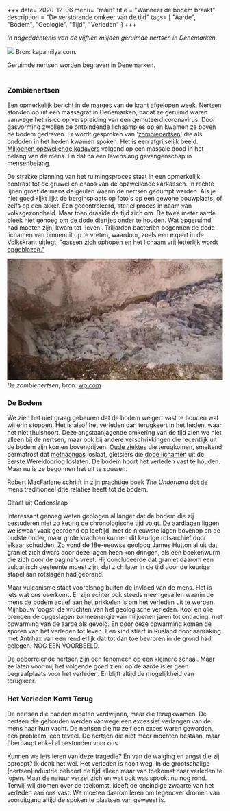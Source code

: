 +++
date= 2020-12-06
menu= "main"
title = "Wanneer de bodem braakt"
description = "De verstorende omkeer van de tijd"
tags= [
    "Aarde",
    "Bodem",
    "Geologie",
	"Tijd",
	"Verleden"
]
+++

*In nagedachtenis van de vijftien miljoen geruimde nertsen in Denemarken.*

<!--more-->

![](https://sa.kapamilya.com/absnews/abscbnnews/media/2020/tvpatrol/11/25/mink.jpg) Bron: kapamilya.com.

Geruimde nertsen worden begraven in Denemarken.
<br/><br/>

### Zombienertsen

Een opmerkelijk bericht in de [marges](https://www.nrc.nl/nieuws/2020/11/28/corona-zombie-nertsen-komen-uit-de-grond-a4021762) van de krant afgelopen week. Nertsen stonden op uit een massagraf in Denemarken, nadat ze geruimd waren vanwege het risico op verspreiding van een gemuteerd coronavirus. Door gasvorming zwollen de ontbindende lichaampjes op en kwamen ze boven de bodem gedreven. Er wordt gesproken van '[zombienertsen](https://www.volkskrant.nl/nieuws-achtergrond/zombienertsen-hoe-in-denemarken-geruimde-dieren-uit-hun-massagraf-omhoog-kwamen~bcafc6b5/?referrer=https%3A%2F%2Fduckduckgo.com%2F)' die als ondoden in het heden kwamen spoken. Het is een afgrijselijk beeld. [Miljoenen opzwellende kadavers](https://www.dr.dk/ligetil/ligetil-paa-tegnsprog/doede-corona-mink-presser-sig-op-fra-graven-en-meters-dybde-kan-ikke) volgend op een massale dood in het belang van de mens. En dat na een levenslang gevangenschap in mensenbelang.

De strakke planning van het ruimingsproces staat in een opmerkelijk contrast tot de gruwel en chaos van de opzwellende karkassen. In rechte lijnen groef de mens de geulen waarin de nertsen gedumpt werden. Als je niet goed kijkt lijkt de berginsplaats op foto's op een gewone bouwplaats, of zelfs op een akker. Een gecontroleerd, steriel proces in naam van volksgezondheid. Maar toen draaide de tijd zich om. De twee meter aarde bleek niet genoeg om de dode diertjes onder te houden. Wat opgeruimd had moeten zijn, kwam tot 'leven'. Triljarden bacteriën begonnen de dode lichamen van binnenuit op te vreten, waardoor, zoals een expert in de Volkskrant uitlegt, ["gassen zich ophopen en het lichaam vrij letterlijk wordt opgeblazen."](https://www.volkskrant.nl/nieuws-achtergrond/zombienertsen-hoe-in-denemarken-geruimde-dieren-uit-hun-massagraf-omhoog-kwamen~bcafc6b5/?referrer=https%3A%2F%2Fduckduckgo.com%2F)

![](https://github.com/Boreque/deklos/blob/master/static/images/mink.png?raw=true "Zombienertsen")
*De zombienertsen*, bron: [wp.com](https://i0.wp.com/metro.co.uk/wp-content/uploads/2020/11/PRI_173758268.jpg?quality=90&strip=all&zoom=1&resize=540%2C303&ssl=1)

### De Bodem

We zien het niet graag gebeuren dat de bodem weigert vast te houden wat wij erin stoppen. Het is alsof het verleden dan terugkeert in het heden, waar het niet thuishoort. Deze angstaanjagende omkering van de tijd zien we niet alleen bij de nertsen, maar ook bij andere verschrikkingen die recentlijk uit de bodem zijn komen bovendrijven. [Oude ziektes](https://www.nieuwsblad.be/cnt/dmf20160822_02434131) die terugkomen, smeltend permafrost dat [methaangas](https://climate.nasa.gov/news/2785/unexpected-future-boost-of-methane-possible-from-arctic-permafrost/) loslaat, gletsjers die [dode lichamen]( https://newsfeed.time.com/2014/01/14/italys-melting-glaciers-contain-the-preserved-bodies-of-wwi-soldiers/uit) uit de Eerste Wereldoorlog loslaten. De bodem hoort het verleden vast te houden. Maar nu is ze begonnen het uit te spuwen. 

Robert MacFarlane schrijft in zijn prachtige boek *The Underland* dat de mens traditioneel drie relaties heeft tot de bodem. 

Citaat uit Godenslaap

Interessant genoeg weten geologen al langer dat de bodem die zij bestuderen niet zo keurig de chronologische tijd volgt. De aardlagen liggen weliswaar vaak geordend op leeftijd, met de nieuwste lagen bovenop en de oudste onder, maar grote krachten kunnen dit keurige rotsarchief door elkaar schudden. Zo vond de 18e-eeuwse geoloog James Hutton al uit dat graniet zich dwars door deze lagen heen kon dringen, als een boekenwurm die zich door de pagina's vreet. Hij concludeerde dat graniet daarom een vulcanisch gesteente moest zijn, dat zich later in de tijd door de keurige stapel aan rotslagen had gebrand. 

Maar vulcanisme staat vooralsnog buiten de invloed van de mens. Het is iets wat ons overkomt. Er zijn echter ook steeds meer gevallen waarin de mens de bodem actief aan het prikkelen is om het verleden uit te werpen. Mijnbouw 'oogst' de vruchten van het geologische verleden. Kool en olie brengen de opgeslagen zonneenergie van miljoenen jaren tot ontlading, met opwarming van de aarde als gevolg. En door deze opwarming komen de sporen van het verleden tot leven. Een kind stierf in Rusland door aanraking met Antrhax van een rendierlijk dat tot dan toe bevroren in de grond had gelegen. NOG EEN VOORBEELD. 

De opborrelende nertsen zijn een fenomeen op een kleinere schaal. Maar ze laten voor mij het volgende goed zien: op de aarde is er geen begraafplaats voor het verleden. Er blijft altijd de mogelijkheid van terugkeer. 

### Het Verleden Komt Terug

De nertsen die hadden moeten verdwijnen, maar die terugkwamen. De nertsen die gehouden werden vanwege een excessief verlangen van de mens naar hun vacht. De nertsen die nu zelf een exces waren geworden, een probleem, een teveel. De nertsen die niet meer mochten bestaan, maar überhaupt enkel al bestonden voor ons. 

Kunnen we iets leren van deze tragedie? En van de walging en angst die zij oproept? Ik denk het wel. Het verleden is nooit weg. In de grootschalige (nertsen)industrie behoort de tijd alleen maar van toekomst naar verleden te lopen. Maar de natuur verzet zich en wat ooit was spookt nu nog rond. Terwijl wij dromen over de toekomst, kleeft de oneindige zwaarte van het verleden aan ons vast. We moeten daarom leren om tegenover dromen van vooruitgang altijd de spoken te plaatsen van geweest is. 
